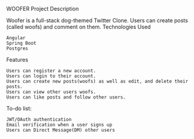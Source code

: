 WOOFER
Project Description

Woofer is a full-stack dog-themed Twitter Clone. Users can create posts (called woofs) and comment on them.
Technologies Used

    Angular
    Spring Boot
    Postgres

Features

    Users can register a new account.
    Users can login to their account.
    Users can create new posts(woofs) as well as edit, and delete their posts.
    Users can view other users woofs.
    Users can like posts and follow other users.

To-do list:

    JWT/OAuth authentication
    Email verification when a user signs up
    Users can Direct Message(DM) other users
